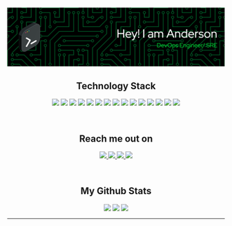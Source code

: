 
</p align="center">
<img src="./assets/header.png" />
</p>

<h2 align="center">Technology Stack</h2>
<p align="center">
  <img src="https://img.shields.io/badge/AWS-%23FF9900.svg?style=for-the-badge&logo=amazon-aws&logoColor=white"/>
  <img src="https://img.shields.io/badge/GoogleCloud-%234285F4.svg?style=for-the-badge&logo=google-cloud&logoColor=white"/>
  <img src="https://img.shields.io/badge/azure-%230072C6.svg?style=for-the-badge&logo=microsoftazure&logoColor=white"/>
  <img src="https://img.shields.io/badge/kubernetes-%23326ce5.svg?style=for-the-badge&logo=kubernetes&logoColor=white"/>
  <img src="https://img.shields.io/badge/docker-%230db7ed.svg?style=for-the-badge&logo=docker&logoColor=white"/>
  <img src="https://img.shields.io/badge/terraform-%235835CC.svg?style=for-the-badge&logo=terraform&logoColor=white">
  <img src="https://img.shields.io/badge/Linux-FCC624?style=for-the-badge&logo=linux&logoColor=black"/>
  <img src="https://img.shields.io/badge/python-3670A0?style=for-the-badge&logo=python&logoColor=ffdd54"/>
  <img src="https://img.shields.io/badge/javascript-%23323330.svg?style=for-the-badge&logo=javascript&logoColor=%23F7DF1E"/>
  <img src="https://img.shields.io/badge/java-%23ED8B00.svg?style=for-the-badge&logo=java&logoColor=white"/>
  <img src="https://img.shields.io/badge/shell_script-%23121011.svg?style=for-the-badge&logo=gnu-bash&logoColor=white"/>
  <img src="https://img.shields.io/badge/ansible-%231A1918.svg?style=for-the-badge&logo=ansible&logoColor=white"/>
  <img src="https://img.shields.io/badge/gitlab%20ci-%23181717.svg?style=for-the-badge&logo=gitlab&logoColor=white"/>
  <img src="https://img.shields.io/badge/github%20actions-%232671E5.svg?style=for-the-badge&logo=githubactions&logoColor=white"/>
  <img src="https://img.shields.io/badge/jenkins-%232C5263.svg?style=for-the-badge&logo=jenkins&logoColor=white"/>
</p>
<br>

<h2 align="center">Reach me out on</h2>
<p align="center">
  <a href="mailto: andersondario@gmail.com">
    <img src="https://img.shields.io/badge/Gmail-D14836?style=for-the-badge&logo=gmail&logoColor=white"/>
  </a>
  <a href="https://www.linkedin.com/in/andersondarioo/">
    <img src="https://img.shields.io/badge/linkedin-%230077B5.svg?style=for-the-badge&logo=linkedin&logoColor=white"/>
  </a>
  <a href="https://medium.com/@andersondario">
    <img src="https://img.shields.io/badge/Medium-12100E?style=for-the-badge&logo=medium&logoColor=white"/>
  </a>
  <a href="https://andersondario.dev">
    <img src="https://img.shields.io/badge/Notion-000000?style=for-the-badge&logo=notion&logoColor=white"/>
  </a>
  
</p>
<br>

<h2 align="center">My Github Stats</h2>
 
<p align = "center">
  <img  src = "https://github-readme-stats-sigma-five.vercel.app/api?username=andersondario&show_icons=true&theme=dracula" height=150px>
  <img  src="https://github-readme-streak-stats.herokuapp.com/?user=andersondario&show_icons=true&locale=en&layout=compact&theme=dracula" height=150px margin-left=100px/>
  <img src = "https://github-readme-stats-sigma-five.vercel.app/api/top-langs/?username=andersondario&card_width=370px&theme=dracula&layout=compact&langs_count=10&hide=html,typescript,css,pug" height=150px>
</p>

<p align = "center">

</p> 
<hr>
